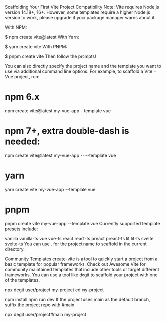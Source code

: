 Scaffolding Your First Vite Project
Compatibility Note: Vite requires Node.js version 14.18+, 16+. However, some templates require a higher Node.js version to work, please upgrade if your package manager warns about it.

With NPM:

$ npm create vite@latest
With Yarn:

$ yarn create vite
With PNPM:

$ pnpm create vite
Then follow the prompts!

You can also directly specify the project name and the template you want to use via additional command line options. For example, to scaffold a Vite + Vue project, run:

# npm 6.x
npm create vite@latest my-vue-app --template vue

# npm 7+, extra double-dash is needed:
npm create vite@latest my-vue-app -- --template vue

# yarn
yarn create vite my-vue-app --template vue

# pnpm
pnpm create vite my-vue-app --template vue
Currently supported template presets include:

vanilla
vanilla-ts
vue
vue-ts
react
react-ts
preact
preact-ts
lit
lit-ts
svelte
svelte-ts
You can use . for the project name to scaffold in the current directory.

Community Templates
create-vite is a tool to quickly start a project from a basic template for popular frameworks. Check out Awesome Vite for community maintained templates that include other tools or target different frameworks. You can use a tool like degit to scaffold your project with one of the templates.

npx degit user/project my-project
cd my-project

npm install
npm run dev
If the project uses main as the default branch, suffix the project repo with #main

npx degit user/project#main my-project
